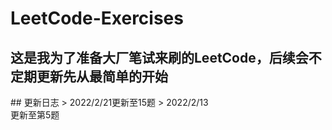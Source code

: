 # LeetCode-Exercises

<h2>这是我为了准备大厂笔试来刷的LeetCode，后续会不定期更新先从最简单的开始</br></h2>
## 更新日志
> 2022/2/21更新至15题  
> 2022/2/13<br>更新至第5题
